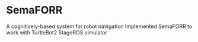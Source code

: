 # SemaFORR
A cognitively-based system for robot navigation
Implemented SemaFORR to work with TurtleBot2 StageROS simulator

